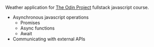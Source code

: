 Weather application for [The Odin Project](https://www.theodinproject.com/lessons/node-path-javascript-weather-app) fullstack javascript course.

- Asynchronous javascript operations
  - Promises
  - Async functions
  - Await
- Communicating with external APIs
